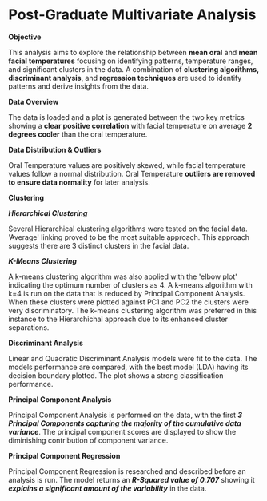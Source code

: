 # Post-Graduate Multivariate Analysis

**Objective**

This analysis aims to explore the relationship between **mean oral** and **mean facial temperatures** focusing on identifying patterns, temperature ranges, and significant clusters in the data. 
A combination of **clustering algorithms, discriminant analysis**, and **regression techniques** are used to identify patterns and derive insights from the data.

**Data Overview**

The data is loaded and a plot is generated between the two key metrics showing a **clear positive correlation** with facial temperature on average **2 degrees cooler** than the oral temperature.

**Data Distribution & Outliers**

Oral Temperature values are positively skewed, while facial temperature values follow a normal distribution. 
Oral Temperature **outliers are removed to ensure data normality** for later analysis.

**Clustering**

***Hierarchical Clustering***

Several Hierarchical clustering algorithms were tested on the facial data. 'Average' linking proved to be the most suitable approach. This approach suggests there are 3 distinct clusters in the facial data. 

***K-Means Clustering***

A k-means clustering algorithm was also applied with the 'elbow plot' indicating the optimum number of clusters as 4. A k-means algorithm with k=4 is run on the data that is reduced by Principal Component Analysis. When these clusters were plotted against PC1 and PC2 the clusters were very discriminatory. The k-means clustering algorithm was preferred in this instance to the Hierarchichal approach due to its enhanced cluster separations.

**Discriminant Analysis**

Linear and Quadratic Discriminant Analysis models were fit to the data. The models performance are compared, with the best model (LDA) having its decision boundary plotted. The plot shows a strong classification performance.

**Principal Component Analysis**

Principal Component Analysis is performed on the data, with the first ***3 Principal Components capturing the majority of the cumulative data variance***. The principal component scores are displayed to show the diminishing contribution of component variance. 

**Principal Component Regression**

Principal Component Regression is researched and described before an analysis is run. The model returns an ***R-Squared value of 0.707*** showing it ***explains a significant amount of the variability*** in the data. 
